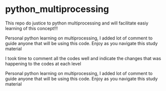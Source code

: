 # python_multiprocessing
This repo do justice to python multiprocessing and will facilitate easiy learning of this concept!!!



Personal python learning on multiprocessing, I added lot of comment to guide anyone that will be using this code. Enjoy as you navigate this study material


I took time to comment all the codes well and indicate the changes that was happening to the codes at each level


Personal python learning on multiprocessing, I added lot of comment to guide anyone that will be using this code. Enjoy as you navigate this study material

